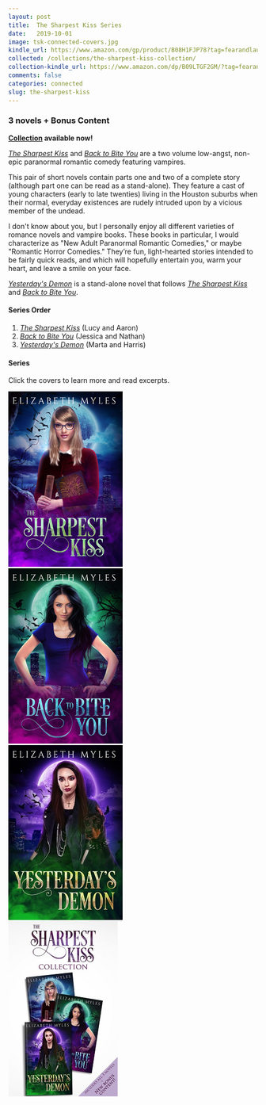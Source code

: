 ```yaml
---
layout: post
title:  The Sharpest Kiss Series
date:   2019-10-01
image: tsk-connected-covers.jpg
kindle_url: https://www.amazon.com/gp/product/B08H1FJP78?tag=fearandlaun-20
collected: /collections/the-sharpest-kiss-collection/
collection-kindle_url: https://www.amazon.com/dp/B09LTGF2GM/?tag=fearandlaun-20
comments: false
categories: connected
slug: the-sharpest-kiss
---
```

    
### 3 novels + Bonus Content

**[Collection][collection] available now!**

[*The Sharpest Kiss*][tsk] and [*Back to Bite You*][btby] are a two volume low-angst, non-epic paranormal romantic comedy featuring vampires.  

This pair of short novels contain parts one and two of a complete story (although part one can be read as a stand-alone). They feature a cast of young characters (early to late twenties) living in the Houston suburbs when their normal, everyday existences are rudely intruded upon by a vicious member of the undead.

I don't know about you, but I personally enjoy all different varieties of romance novels and vampire books. These books in particular, I would characterize as "New Adult Paranormal Romantic Comedies," or maybe "Romantic Horror Comedies." They’re fun, light-hearted stories intended to be fairly quick reads, and which will hopefully entertain you, warm your heart, and leave a smile on your face.

[*Yesterday's Demon*][yd] is a stand-alone novel that follows [*The Sharpest Kiss*][tsk] and [*Back to Bite You*][btby].

#### Series Order

1. [*The Sharpest Kiss*][tsk] (Lucy and Aaron)
2. [*Back to Bite You*][btby] (Jessica and Nathan)
3. [*Yesterday's Demon*][yd] (Marta and Harris)

#### Series

Click the covers to learn more and read excerpts.
<div class="box">
	<div class="row uniform 50%">
		<div class="col-4"><span class="image fit"><a href="/novels/the-sharpest-kiss/"><img src="/images/tsk-cover-small.jpg" alt="The Sharpest Kiss" /></a></span></div>
		<div class="col-4"><span class="image fit"><a href="/novels/back-to-bite-you/"><img src="/images/btby-cover-small.jpg" alt="Back to Bite You" /></a></span></div>
		<div class="col-4"><span class="image fit"><a href="/novels/yesterdays-demon/"><img src="/images/yd-cover-small.jpg" alt="Yesterday's Demon" /></a></span></div>
		<div class="col-4"><span class="image fit"><a href="/collections/the-sharpest-kiss-collection/"><img src="/images/tsk-set-cover-small.jpg" alt="The Sharpest Kiss Collection" /></a></span></div>
	</div>
</div>

[tsk]:/novels/the-sharpest-kiss/
[btby]:/novels/back-to-bite-you/
[yd]:/novels/yesterdays-demon/
[buy]:https://www.amazon.com/gp/product/B08H1FJP78?tag=fearandlaun-20
[collection]:/collections/the-sharpest-kiss-collection/
<!-- [giveaway]:https://www.goodreads.com/giveaway/show/298607-the-sharpest-kiss -->
								
